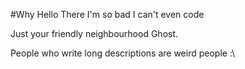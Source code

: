 #Why Hello There 
I'm so bad I can't even code



Just your friendly neighbourhood Ghost.

People who write long descriptions are weird people :\
